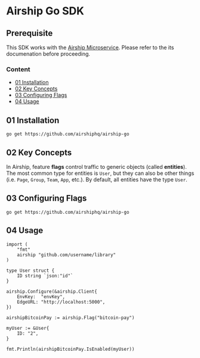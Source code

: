 # Airship Go SDK

## Prerequisite

This SDK works with the [Airship Microservice](https://github.com/airshiphq/airship-microservice). Please refer to the its documenation before proceeding.

### Content
- [01 Installation](#01-installation)
- [02 Key Concepts](#02-key-concepts)
- [03 Configuring Flags](#03-configuring-flags)
- [04 Usage](#04-usage)

## 01 Installation

```
go get https://github.com/airshiphq/airship-go
```

## 02 Key Concepts

In Airship, feature **flags** control traffic to generic objects (called **entities**). The most common type for entities is `User`, but they can also be other things (i.e. `Page`, `Group`, `Team`, `App`, etc.). By default, all entities have the type `User`.

## 03 Configuring Flags

```
go get https://github.com/airshiphq/airship-go
```

## 04 Usage
```
import (
	"fmt"
	airship "github.com/username/library"
)

type User struct {
	ID string `json:"id"`
}

airship.Configure(&airship.Client{
	EnvKey:  "envKey",
	EdgeURL: "http://localhost:5000",
})

airshipBitcoinPay := airship.Flag("bitcoin-pay")

myUser := &User{
	ID: "2",
}

fmt.Println(airshipBitcoinPay.IsEnabled(myUser))
```
